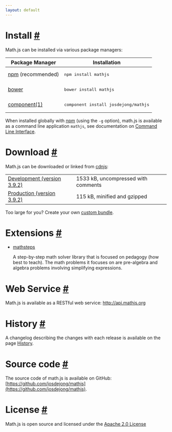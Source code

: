 ```yaml
---
layout: default
---
```


<h1 id="install">Install <a href="#install" title="Permalink">#</a></h1>


Math.js can be installed via various package managers:

<table>
  <thead>
    <tr>
      <th>Package Manager</th>
      <th>Installation</th>
    </tr>
  </thead>
  <tbody>
    <tr>
      <td><a href="http://npmjs.org/">npm</a> (recommended)</td>
      <td><pre class="highlight">npm install mathjs</pre></td>
    </tr>
    <tr>
      <td><a href="http://bower.io/">bower</a></td>
      <td><pre class="highlight">bower install mathjs</pre></td>
    </tr>
    <tr>
      <td><a href="https://github.com/component/component/">component(1)</a></td>
      <td><pre class="highlight">component install josdejong/mathjs</pre></td>
    </tr>
  </tbody>
</table>

When installed globally with [npm](https://npmjs.org/) (using the `-g` option), math.js is available as a command line application `mathjs`, see documentation on [Command Line Interface](docs/command_line_interface.html).


<h1 id="download">Download <a href="#download" title="Permalink">#</a></h1>

Math.js can be downloaded or linked from [cdnjs](http://cdnjs.com/):

<table class="download">
  <tr>
    <td>
      <a href="http://cdnjs.cloudflare.com/ajax/libs/mathjs/3.9.2/math.js">
        Development (version 3.9.2)
      </a>
    </td>
    <td>
      <span id="development-size">1533 kB</span>, uncompressed with comments
    </td>
  </tr>
  <tr>
    <td>
      <a href="http://cdnjs.cloudflare.com/ajax/libs/mathjs/3.9.2/math.min.js">
        Production (version 3.9.2)
      </a>
    </td>
    <td>
      <span id="production-size">115 kB</span>, minified and gzipped
    </td>
  </tr>
</table>

Too large for you? Create your own [custom bundle](docs/custom_bundling.html).


<h1 id="extensions">Extensions <a href="#extensions" title="Permalink">#</a></h1>

-   [mathsteps](https://github.com/socraticorg/mathsteps)

    A step-by-step math solver library that is focused on pedagogy (how best to teach). The math problems it focuses on are pre-algebra and algebra problems involving simplifying expressions.


<h1 id="webservice">Web Service <a href="#webservice" title="Permalink">#</a></h1>

Math.js is available as a RESTful web service: <a href="http://api.mathjs.org">http://api.mathjs.org</a>


<h1 id="history">History <a href="#history" title="Permalink">#</a></h1>

A changelog describing the changes with each release is available on the page [History](history.html).


<h1 id="source-code">Source code <a href="#source-code" title="Permalink">#</a></h1>

The source code of math.js is available on GitHub: [https://github.com/josdejong/mathjs](https://github.com/josdejong/mathjs).


<h1 id="license">License <a href="#license" title="Permalink">#</a></h1>

Math.js is open source and licensed under the
[Apache 2.0 License](http://www.apache.org/licenses/LICENSE-2.0)
